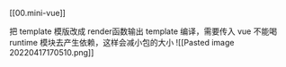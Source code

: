 [[00.mini-vue]]

把 template 模版改成 render函数输出
template 编译，需要传入 vue 
不能喝 runtime 模块去产生依赖，这样会减小包的大小
![[Pasted image 20220417170510.png]]

